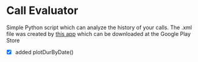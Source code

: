 # Call Evaluator
Simple Python script which can analyze the history of your calls.
The .xml file was created by [this app](https://play.google.com/store/apps/details?id=com.idea.backup.calllogs) which can be downloaded at the Google Play Store

- [x] added plotDurByDate()
